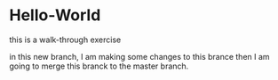 # Hello-World
this is a walk-through exercise

in this new branch, I am making some changes to this brance then I am going to merge this branck to the master branch. 
